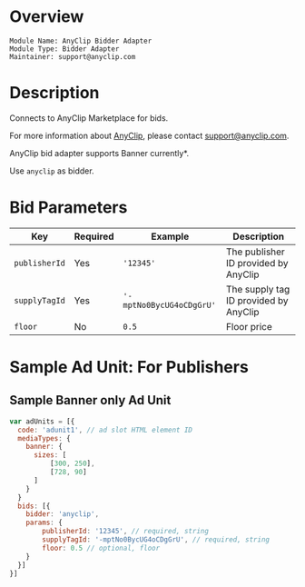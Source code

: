 # Overview

```
Module Name: AnyClip Bidder Adapter  
Module Type: Bidder Adapter  
Maintainer: support@anyclip.com
```

# Description

Connects to AnyClip Marketplace for bids.

For more information about [AnyClip](https://anyclip.com), please contact [support@anyclip.com](support@anyclip.com).

AnyClip bid adapter supports Banner currently*.

Use `anyclip` as bidder.

# Bid Parameters

| Key           | Required | Example                  | Description                           |
|---------------|----------|--------------------------|---------------------------------------|
| `publisherId` | Yes      | `'12345'`                | The publisher ID provided by AnyClip  |
| `supplyTagId` | Yes      | `'-mptNo0BycUG4oCDgGrU'` | The supply tag ID provided by AnyClip |
| `floor`       | No       | `0.5`                    | Floor price                           |


# Sample Ad Unit: For Publishers
## Sample Banner only Ad Unit
```js
var adUnits = [{
  code: 'adunit1', // ad slot HTML element ID  
  mediaTypes: {
    banner: {  
      sizes: [
          [300, 250], 
          [728, 90]
      ]
    }   
  } 
  bids: [{
    bidder: 'anyclip',
    params: {
        publisherId: '12345', // required, string
        supplyTagId: '-mptNo0BycUG4oCDgGrU', // required, string
        floor: 0.5 // optional, floor
    }
  }]
}]
```


